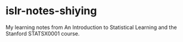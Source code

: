 # islr-notes-shiying
My learning notes from An Introduction to Statistical Learning and the Stanford STATSX0001 course.
